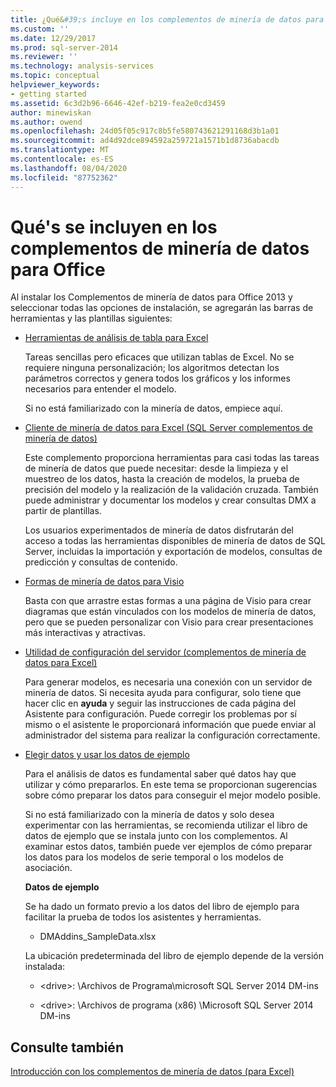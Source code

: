 ```yaml
---
title: ¿Qué&#39;s incluye en los complementos de minería de datos para Office? | Microsoft Docs
ms.custom: ''
ms.date: 12/29/2017
ms.prod: sql-server-2014
ms.reviewer: ''
ms.technology: analysis-services
ms.topic: conceptual
helpviewer_keywords:
- getting started
ms.assetid: 6c3d2b96-6646-42ef-b219-fea2e0cd3459
author: minewiskan
ms.author: owend
ms.openlocfilehash: 24d05f05c917c8b5fe580743621291168d3b1a01
ms.sourcegitcommit: ad4d92dce894592a259721a1571b1d8736abacdb
ms.translationtype: MT
ms.contentlocale: es-ES
ms.lasthandoff: 08/04/2020
ms.locfileid: "87752362"
---
```

# <a name="what39s-included-in-the-data-mining-add-ins-for-office"></a>Qué&#39;s se incluyen en los complementos de minería de datos para Office
  Al instalar los Complementos de minería de datos para Office 2013 y seleccionar todas las opciones de instalación, se agregarán las barras de herramientas y las plantillas siguientes:  
  
-   [Herramientas de análisis de tabla para Excel](table-analysis-tools-for-excel.md)  
  
     Tareas sencillas pero eficaces que utilizan tablas de Excel. No se requiere ninguna personalización; los algoritmos detectan los parámetros correctos y genera todos los gráficos y los informes necesarios para entender el modelo.  
  
     Si no está familiarizado con la minería de datos, empiece aquí.  
  
-   [Cliente de minería de datos para Excel &#40;SQL Server complementos de minería de datos&#41;](data-mining-client-for-excel-sql-server-data-mining-add-ins.md)  
  
     Este complemento proporciona herramientas para casi todas las tareas de minería de datos que puede necesitar: desde la limpieza y el muestreo de los datos, hasta la creación de modelos, la prueba de precisión del modelo y la realización de la validación cruzada. También puede administrar y documentar los modelos y crear consultas DMX a partir de plantillas.  
  
     Los usuarios experimentados de minería de datos disfrutarán del acceso a todas las herramientas disponibles de minería de datos de SQL Server, incluidas la importación y exportación de modelos, consultas de predicción y consultas de contenido.  
  
-   [Formas de minería de datos para Visio](data-mining-shapes-for-visio.md)  
  
     Basta con que arrastre estas formas a una página de Visio para crear diagramas que están vinculados con los modelos de minería de datos, pero que se pueden personalizar con Visio para crear presentaciones más interactivas y atractivas.  
  
-   [Utilidad de configuración del servidor &#40;complementos de minería de datos para Excel&#41;](server-configuration-utility-data-mining-add-ins-for-excel.md)  
  
     Para generar modelos, es necesaria una conexión con un servidor de minería de datos. Si necesita ayuda para configurar, solo tiene que hacer clic en **ayuda** y seguir las instrucciones de cada página del Asistente para configuración. Puede corregir los problemas por sí mismo o el asistente le proporcionará información que puede enviar al administrador del sistema para realizar la configuración correctamente.  
  
-   [Elegir datos y usar los datos de ejemplo](choosing-data-for-data-mining.md)  
  
     Para el análisis de datos es fundamental saber qué datos hay que utilizar y cómo prepararlos. En este tema se proporcionan sugerencias sobre cómo preparar los datos para conseguir el mejor modelo posible.  
  
     Si no está familiarizado con la minería de datos y solo desea experimentar con las herramientas, se recomienda utilizar el libro de datos de ejemplo que se instala junto con los complementos. Al examinar estos datos, también puede ver ejemplos de cómo preparar los datos para los modelos de serie temporal o los modelos de asociación.  
  
     **Datos de ejemplo**  
  
     Se ha dado un formato previo a los datos del libro de ejemplo para facilitar la prueba de todos los asistentes y herramientas.  
  
    -   DMAddins_SampleData.xlsx  
  
     La ubicación predeterminada del libro de ejemplo depende de la versión instalada:  
  
    -   \<drive>: \Archivos de Programa\microsoft SQL Server 2014 DM-ins  
  
    -   \<drive>: \Archivos de programa (x86) \Microsoft SQL Server 2014 DM-ins  
  
## <a name="see-also"></a>Consulte también  
 [Introducción con los complementos de minería de datos &#40;para Excel&#41;](getting-started-with-data-mining-data-mining-add-ins-for-excel.md)  
  
  
